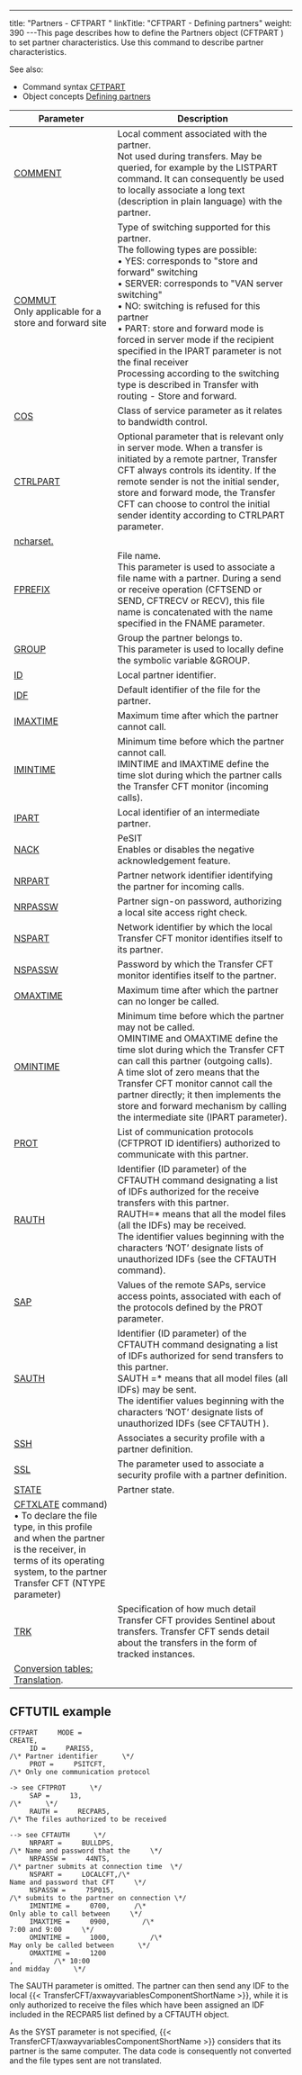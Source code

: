 ---
title: "Partners - CFTPART "
linkTitle: "CFTPART - Defining partners"
weight: 390
---This page describes how to define the Partners object (CFTPART ) to set partner
characteristics. Use this command to describe partner characteristics.

See also:

- Command syntax
    [CFTPART](../../../command_summary#CFTPART)
- Object concepts
    [Defining partners]()


| Parameter  | Description  |
| --- | --- |
| [COMMENT](../../../command_summary/parameter_intro/comment)  | Local comment associated with the partner.<br/> Not used during transfers. May be queried, for example by the LISTPART command. It can consequently be used to locally associate a long text (description in plain language) with the partner. |
| [COMMUT](../../../command_summary/parameter_intro/commut) <br/> Only applicable for a store and forward site | Type of switching supported for this partner.<br/> The following types are possible:<br/> • YES: corresponds to "store and forward" switching<br/> • SERVER: corresponds to "VAN server switching"<br/> • NO: switching is refused for this partner<br/> • PART: store and forward mode is forced in server mode if the recipient specified in the IPART parameter is not the final receiver<br/> Processing according to the switching type is described in Transfer with routing - Store and forward. |
| [COS]()  | Class of service parameter as it relates to bandwidth control.  |
| [CTRLPART](../../../command_summary/parameter_intro/ctrlpart) | Optional parameter that is relevant only in server mode. When a transfer is initiated by a remote partner, Transfer CFT always controls its identity. If the remote sender is not the initial sender, store and forward mode, the Transfer CFT can choose to control the initial sender identity according to CTRLPART parameter.  |
| [ncharset.](../../../command_summary/parameter_intro/fcharset)  |
| [FPREFIX](../../../command_summary/parameter_intro/fprefix) | File name.<br/> This parameter is used to associate a file name with a partner. During a send or receive operation (CFTSEND or SEND, CFTRECV or RECV), this file name is concatenated with the name specified in the FNAME parameter. |
| [GROUP](../../../command_summary/parameter_intro/group)  | Group the partner belongs to.<br/> This parameter is used to locally define the symbolic variable &amp;GROUP. |
| [ID](../../../command_summary/parameter_intro/id)  | Local partner identifier. |
| [IDF](../../../command_summary/parameter_intro/idf)  | Default identifier of the file for the partner. |
| [IMAXTIME](../../../command_summary/parameter_intro/imaxtime) | Maximum time after which the partner cannot call. |
| [IMINTIME]()  | Minimum time before which the partner cannot call.<br/> IMINTIME and IMAXTIME define the time slot during which the partner calls the Transfer CFT monitor (incoming calls). |
| [IPART](../../../command_summary/parameter_intro/ipart) | Local identifier of an intermediate partner. |
| [NACK](../../../command_summary/parameter_intro/nack)  | PeSIT<br/> Enables or disables the negative acknowledgement feature. |
| [NRPART](../../../command_summary/parameter_intro/npart) | Partner network identifier identifying the partner for incoming calls. |
| [NRPASSW](../../../command_summary/parameter_intro/nrpassw)  | Partner sign-on password, authorizing a local site access right check. |
| [NSPART](../../../command_summary/parameter_intro/nspart)  | Network identifier by which the local Transfer CFT monitor identifies itself to its partner. |
| [NSPASSW](../../../command_summary/parameter_intro/nspassw) | Password by which the Transfer CFT monitor identifies itself to the partner. |
| [OMAXTIME](../../../command_summary/parameter_intro/omaxtime) | Maximum time after which the partner can no longer be called. |
| [OMINTIME](../../../command_summary/parameter_intro/omintime)  | Minimum time before which the partner may not be called.<br/> OMINTIME and OMAXTIME define the time slot during which the Transfer CFT can call this partner (outgoing calls).<br/> A time slot of zero means that the Transfer CFT monitor cannot call the partner directly; it then implements the store and forward mechanism by calling the intermediate site (IPART parameter). |
| [PROT](../../../command_summary/parameter_intro/prot)  | List of communication protocols (CFTPROT ID identifiers) authorized to communicate with this partner. |
| [RAUTH](../../../command_summary/parameter_intro/rauth)  | Identifier (ID parameter) of the CFTAUTH command designating a list of IDFs authorized for the receive transfers with this partner.<br/> RAUTH=* means that all the model files (all the IDFs) may be received.<br/> The identifier values beginning with the characters ‘NOT’ designate lists of unauthorized IDFs (see the CFTAUTH command). |
| [SAP](../../../command_summary/parameter_intro/sap)  | Values of the remote SAPs, service access points, associated with each of the protocols defined by the PROT parameter. |
| [SAUTH](../../../command_summary/parameter_intro/sauth)  | Identifier (ID parameter) of the CFTAUTH command designating a list of IDFs authorized for send transfers to this partner.<br/> SAUTH =* means that all model files (all IDFs) may be sent.<br/> The identifier values beginning with the characters ‘NOT’ designate lists of unauthorized IDFs (see CFTAUTH ). |
| [SSH]()  | Associates a security profile with a partner definition.  |
| [SSL](../../../command_summary/parameter_intro/ssl)  | The parameter used to associate a security profile with a partner definition.  |
| [STATE](../../../command_summary/parameter_intro/state)  | Partner state. |
| [CFTXLATE](../../../command_summary/parameter_intro/syst) command)<br/> • To declare the file type, in this profile and when the partner is the receiver, in terms of its operating system, to the partner Transfer CFT (NTYPE parameter) |
| [TRK](../../../command_summary/parameter_intro/trk) | Specification of how much detail Transfer CFT provides Sentinel about transfers. Transfer CFT sends detail about the transfers in the form of tracked instances. |
| [Conversion tables: Translation](../../../command_summary/parameter_intro/xlate).  |


## CFTUTIL example

```
CFTPART     MODE =    
CREATE,
     ID =     PARIS5,    
/\* Partner identifier      \*/
     PROT =     PSITCFT,    
/\* Only one communication protocol
                                   
-> see CFTPROT      \*/
     SAP =     13,          
/\*      \*/
     RAUTH =     RECPAR5,    
/\* The files authorized to be received
                                     
--> see CFTAUTH      \*/
     NRPART =     BULLDPS,    
/\* Name and password that the     \*/
     NRPASSW =     44NTS,    
/\* partner submits at connection time  \*/
     NSPART =     LOCALCFT,/\*
Name and password that CFT     \*/
     NSPASSW =     75P015,   
/\* submits to the partner on connection \*/
     IMINTIME =     0700,      /\*
Only able to call between     \*/
     IMAXTIME =     0900,        /\*
7:00 and 9:00     \*/
     OMINTIME =     1000,          /\*
May only be called between      \*/
     OMAXTIME =     1200    
,          /\* 10:00
and midday      \*/
```

The SAUTH parameter is omitted. The partner can then send any IDF to
the local {{< TransferCFT/axwayvariablesComponentShortName  >}}, while it is only authorized to receive
the files which have been assigned an IDF included in the RECPAR5 list
defined by a CFTAUTH object.

As the SYST parameter is not specified, {{< TransferCFT/axwayvariablesComponentShortName  >}} considers that its
partner is the same computer. The data code is consequently not converted
and the file types sent are not translated.
